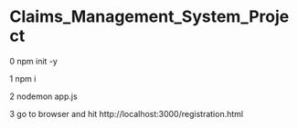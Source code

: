 # Claims_Management_System_Project

0 npm init -y

1 npm i

2 nodemon app.js

3 go to browser and hit http://localhost:3000/registration.html

